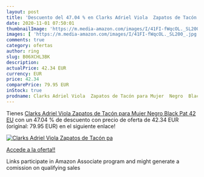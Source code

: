 ```yaml
---
layout: post
title: 'Descuento del 47.04 % en Clarks Adriel Viola  Zapatos de Tacón pa'
date: 2020-11-01 07:50:01
thumbnailImage: 'https://m.media-amazon.com/images/I/41FI-fWqcOL._SL200_.jpg'
images: [ 'https://m.media-amazon.com/images/I/41FI-fWqcOL._SL200_.jpg' ]
comments: true
category: ofertas
author: ring
slug: B06XCHL3BK
description:
actualPrice: 42.34 EUR
currency: EUR
price: 42.34
comparePrice: 79.95 EUR
inStock: true
prodname: Clarks Adriel Viola  Zapatos de Tacón para Mujer  Negro  Black Pat   42 EU
---
```


Tienes [Clarks Adriel Viola  Zapatos de Tacón para Mujer  Negro  Black Pat   42 EU](https://www.amazon.es/dp/B06XCHL3BK/?tag=tolees-21) con un 47.04 % de descuento con precio de oferta de 42.34 EUR (original: 79.95 EUR) en el siguiente enlace!

[![Clarks Adriel Viola  Zapatos de Tacón pa](https://m.media-amazon.com/images/I/41FI-fWqcOL._SL200_.jpg)](https://www.amazon.es/dp/B06XCHL3BK/?tag=tolees-21)

[Accede a la oferta!!](https://www.amazon.es/dp/B06XCHL3BK/?tag=tolees-21)

Links participate in Amazon Associate program and might generate a comission on qualifying sales



